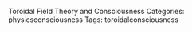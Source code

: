 Toroidal Field Theory and Consciousness
Categories: physicsconsciousness
Tags: toroidalconsciousness